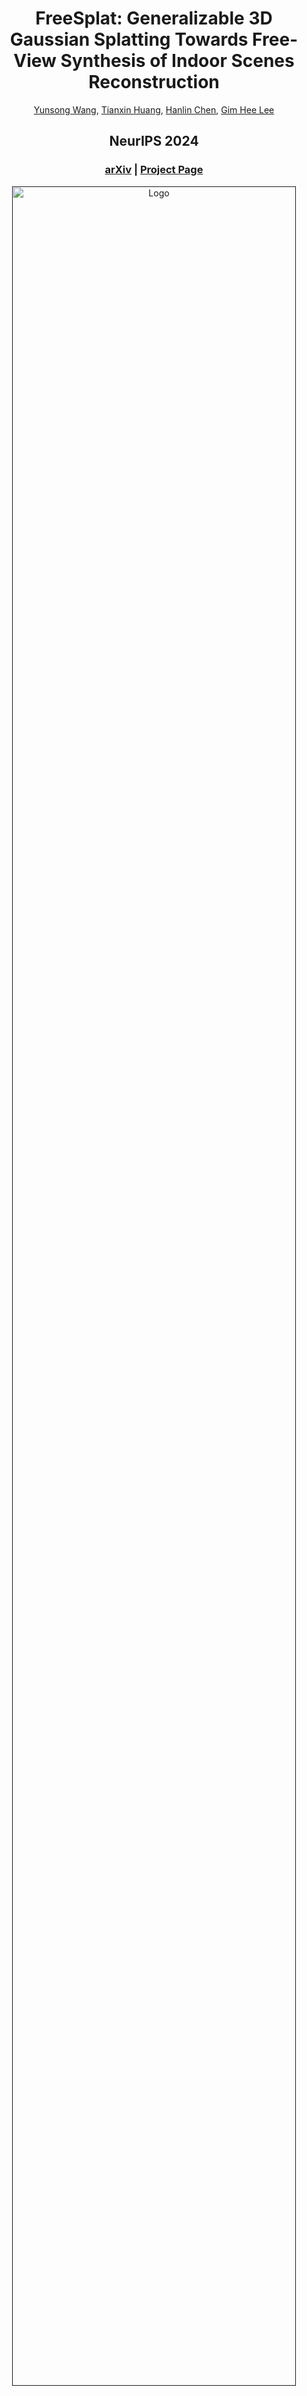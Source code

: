 <p align="center">

  <h1 align="center">FreeSplat: Generalizable 3D Gaussian Splatting Towards Free-View Synthesis of Indoor Scenes Reconstruction</h1>
  <p align="center">
    <a href="https://wangys16.github.io/">Yunsong Wang</a>,
    <a href="https://tianxinhuang.github.io/">Tianxin Huang</a>,
    <a href="https://hlinchen.github.io/">Hanlin Chen</a>,
    <a href="https://www.comp.nus.edu.sg/~leegh/">Gim Hee Lee</a>

  </p>

  <h2 align="center">NeurIPS 2024</h2>

  <h3 align="center"><a href="https://arxiv.org/pdf/2405.17958">arXiv</a> | <a href="https://wangys16.github.io/FreeSplat-project/">Project Page</a>  </h3>
  <div align="center"></div>
</p>

<p align="center">
  <a href="">
    <img src="./teaser/teaser.png" alt="Logo" width="95%">
  </a>
</p>

# 🌏 News
[01 April 2025] We have introduced an enhanced version, ***FreeSplat++***, to specifically focus on feed-forward whole scene reconstruction with 3D Gaussians. You may want to take a look at its [Project page](https://wangys16.github.io/FreeSplatPP-Page/), [Arxiv](https://arxiv.org/pdf/2503.22986) and [Code](https://github.com/wangys16/FreeSplatPP).

[01 April 2025] We updated the code for training evaluation on RE10K dataset.

[12 May 2025] We fixed the erros in training when using batch size > 1.

<br>

# 📃 Abstract

FreeSplat is a generalizable 3DGS method for indoor scene reconstruction, which leverages low-cost 2D backbones for feature extraction and cost volume for multi-view aggregation. Furthermore, FreeSplat proposes a Pixel-wise Triplet Fusion (PTF) module to merge multi-view 3D Gaussians, such that to remove those redundant ones and provide point-level latent fusion and regularization on Gaussian localization. FreeSplat shows consistent quality and efficiency improvements especially when given large numbers of input views.

<br>

# 📌 Installation

To get started, create a virtual environment using Python 3.10+:

```bash
git clone https://github.com/wangys16/FreeSplat.git
cd FreeSplat
conda create -n freesplat python=3.10
conda activate freesplat
pip install torch==2.1.2 torchvision==0.16.2 torchaudio==2.1.2 --index-url https://download.pytorch.org/whl/cu121
pip install -r requirements.txt
```

If your system does not use CUDA 12.1 by default, see the troubleshooting tips below from [pixelSplat](https://github.com/dcharatan/pixelsplat).

<details>
<summary>Troubleshooting</summary>
<br>

The Gaussian splatting CUDA code (`diff-gaussian-rasterization`) must be compiled using the same version of CUDA that PyTorch was compiled with. As of December 2023, the version of PyTorch you get when doing `pip install torch` was built using CUDA 12.1. If your system does not use CUDA 12.1 by default, you can try the following:

- Install a version of PyTorch that was built using your CUDA version. For example, to get PyTorch with CUDA 11.8, use the following command (more details [here](https://pytorch.org/get-started/locally/)):

```bash
pip3 install torch torchvision torchaudio --index-url https://download.pytorch.org/whl/cu118
```

- Install CUDA Toolkit 12.1 on your system. One approach (*try this at your own risk!*) is to install a second CUDA Toolkit version using the `runfile (local)` option [here](https://developer.nvidia.com/cuda-12-1-0-download-archive?target_os=Linux&target_arch=x86_64&Distribution=Ubuntu&target_version=22.04&target_type=runfile_local). When you run the installer, disable the options that install GPU drivers and update the default CUDA symlinks. If you do this, you can point your system to CUDA 12.1 during installation as follows:

```bash
LD_LIBRARY_PATH=/usr/local/cuda-12.1/lib64 pip install -r requirements.txt
# If everything else was installed but you're missing diff-gaussian-rasterization, do:
LD_LIBRARY_PATH=/usr/local/cuda-12.1/lib64 pip install git+https://github.com/dcharatan/diff-gaussian-rasterization-modified
```
</details>

<br>

# 📁 Acquiring Datasets

FreeSplat is trained using about 100 scenes from [ScanNet](http://www.scan-net.org) following [NeRFusion](https://github.com/jetd1/NeRFusion) and [SurfelNeRF](https://github.com/TencentARC/SurfelNeRF), and evaluated on ScanNet and [Replica](https://github.com/facebookresearch/Replica-Dataset) datasets.

You can download our preprocessed ScanNet and Replica [here](https://drive.google.com/drive/folders/1_KqJnSfNrNxSMguBwFtR1cxTPxdLG7Sc?usp=sharing). For RE10K and ACID downloading, you should follow [pixelSplat](https://github.com/dcharatan/pixelsplat). The downloaded datasets under path ```datasets/``` should look like:
```
datasets
├─ scannet
│  ├─ train
│  ├  ├─scene0005_00
|  ├  ├  ├─ color (RGB images)
│  ├  ├  ├─ depth (depth images)
│  ├  ├  ├─ intrinsic (intrinsics)
│  ├  ├  └─ extrinsics.npy (camera extrinsics)
│  ├  ├─ scene0020_00
│  ├  ...
│  ├─ test
│  ├  ├─
│  ├  ...
│  ├─ train_idx.txt (training scenes list)
│  └─ test_idx.txt (testing scenes list)
├─ replica
│  ├─ test
│  └─ test_idx.txt (testing scenes list)
├─ re10k
│  ├─ train
│  ├─ test
├─ acid
│  ├─ train
│  ├─ test
```

Our sampled views for evaluation on different settings are in ```assets/evaluation_index_{dataset}_{N}views.json```.

# Acquiring Pre-trained Checkpoints

You can find our pre-trained checkpoints [here](https://drive.google.com/drive/folders/1NKmXXeyTkTeiAsnOcwmWV-1dxuBdyBTb?usp=sharing) and download them to path ```checkpoints/```.


# 🎮 Running the Code

## Training
### ScanNet

The main entry point is `src/main.py`. To train FreeSplat on 2-views, 3-views, and FVT settings, you can respectively call:

```bash
python -m src.main +experiment=scannet/2views +output_dir=train_2views
```
```bash
python -m src.main +experiment=scannet/3views +output_dir=train_3views
```
```bash
python -m src.main +experiment=scannet/fvt +output_dir=train_fvt
```
The output will be saved in path ```outputs/***```.

### RE10K
To train on RE10K, you can use: 
```bash
python -m src.main +experiment=re10k/2views +output_dir=train_re10k_2views
``` 
```bash
python -m src.main +experiment=re10k/fvt +output_dir=train_re10k_fvt
```
to train on 2-views or FVT setting.

## Evaluation
### ScanNet and Replica

To evaluate pre-trained model on the ```[N]```-views setting on ```[DATASET]```, you can call:

```bash
python -m src.main +experiment=[DATASET]/[SETTING] +output_dir=[OUTPUT_PATH] mode=test dataset/view_sampler=evaluation checkpointing.load=[PATH_TO_CHECKPOINT] dataset.view_sampler.num_context_views=[N]
```

For example, to evaluate 2-views trained FreeSplat:

```bash
python -m src.main +experiment=scannet/2views +output_dir=test_scannet_2views mode=test dataset/view_sampler=evaluation checkpointing.load=checkpoints/2views.ckpt dataset.view_sampler.num_context_views=2
```
To evaluate FreeSplat-fvt on ScanNet 10-views setting, you can run:

```bash
python -m src.main +experiment=scannet/fvt +output_dir=test_scannet_fvt mode=test dataset/view_sampler=evaluation checkpointing.load=checkpoints/fvt.ckpt dataset.view_sampler.num_context_views=10 model.encoder.num_views=9
```

Here ```model.encoder.num_views=9``` is to use more nearby views for more accurate depth estimation. We also provide a whole scene reconstruction example that you can possibly run by:
```bash
python -m src.main +experiment=scannet/fvt +output_dir=test_scannet_whole mode=test dataset/view_sampler=evaluation checkpointing.load=checkpoints/fvt.ckpt dataset.view_sampler.num_context_views=30 model.encoder.num_views=30
```

### RE10K

To evaluate 2-views results of your trained ```re10k_2views.ckpt``` checkpoint on RE10K, you can run:
```bash
python -m src.main +experiment=re10k/2views +output_dir=test_re10k_2views dataset/view_sampler=evaluation checkpointing.load=checkpoints/re10k_2views.ckpt dataset.view_sampler.num_context_views=2
```
<br>

# Camera Ready Updates

1. Our current version directly uses the features extracted by the backbone to conduct multi-view matching, achieving faster training and better performance with slight GPU overhead. 
2. For Gaussian Splatting codebase, we now follow [diff-gaussian-rasterization-w-depth](https://github.com/JonathonLuiten/diff-gaussian-rasterization-w-depth) for more accurate depth rendering.


<br>


# 🖊 BibTeX
If you find our work helpful, please consider citing our papers. Thank you!

```
@article{wang2025freesplat++,
  title={FreeSplat++: Generalizable 3D Gaussian Splatting for Efficient Indoor Scene Reconstruction},
  author={Wang, Yunsong and Huang, Tianxin and Chen, Hanlin and Lee, Gim Hee},
  journal={arXiv preprint arXiv:2503.22986},
  year={2025}
}
```

```
@article{wang2024freesplat,
  title={FreeSplat: Generalizable 3D Gaussian Splatting Towards Free-View Synthesis of Indoor Scenes},
  author={Wang, Yunsong and Huang, Tianxin and Chen, Hanlin and Lee, Gim Hee},
  journal={arXiv preprint arXiv:2405.17958},
  year={2024}
}
```

# 📜 Acknowledgements

Our code is largely based on [pixelSplat](https://github.com/dcharatan/pixelsplat), and our implementation also referred to [SimpleRecon](https://github.com/nianticlabs/simplerecon) and [MVSplat](https://github.com/donydchen/mvsplat). Thanks for their great works!
